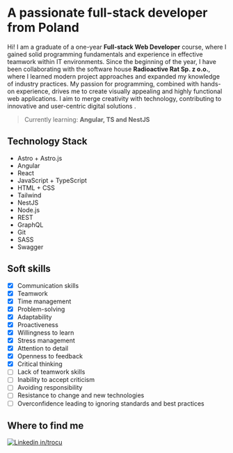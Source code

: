 # A passionate full-stack developer from Poland

Hi! I am a graduate of a one-year **Full-stack Web Developer** course, where I gained solid programming fundamentals and experience in effective teamwork within IT environments. Since the beginning of the year, I have been collaborating with the software house **Radioactive Rat Sp. z o.o.**, where I learned modern project approaches and expanded my knowledge of industry practices. My passion for programming, combined with hands-on experience, drives me to create visually appealing and highly functional web applications. I aim to merge creativity with technology, contributing to innovative and user-centric digital solutions .

> Currently learning: **Angular, TS and NestJS**


## Technology Stack

* Astro + Astro.js
* Angular
* React
* JavaScript + TypeScript
* HTML + CSS
* Tailwind
* NestJS
* Node.js
* REST
* GraphQL
* Git
* SASS
* Swagger

## Soft skills

 - [x] Communication skills
 - [x] Teamwork
 - [x] Time management
 - [x] Problem-solving
 - [x] Adaptability
 - [x] Proactiveness
 - [x] Willingness to learn
 - [x] Stress management
 - [x] Attention to detail
 - [x] Openness to feedback
 - [x] Critical thinking
 - [ ] Lack of teamwork skills
 - [ ] Inability to accept criticism
 - [ ] Avoiding responsibility 
 - [ ] Resistance to change and new technologies
 - [ ] Overconfidence leading to ignoring standards and best practices

## Where to find me

[![Linkedin](https://i.sstatic.net/gVE0j.png) in/trocu](https://www.linkedin.com/in/trocu)
